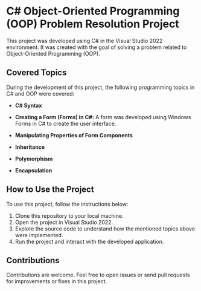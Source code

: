 # C# Object-Oriented Programming (OOP) Problem Resolution Project

This project was developed using C# in the Visual Studio 2022 environment. It was created with the goal of solving a problem related to Object-Oriented Programming (OOP).

## Covered Topics

During the development of this project, the following programming topics in C# and OOP were covered:

- **C# Syntax**

- **Creating a Form (Forms) in C#:** A form was developed using Windows Forms in C# to create the user interface.

- **Manipulating Properties of Form Components**

- **Inheritance** 

- **Polymorphism**

- **Encapsulation**

## How to Use the Project

To use this project, follow the instructions below:

1. Clone this repository to your local machine.
2. Open the project in Visual Studio 2022.
3. Explore the source code to understand how the mentioned topics above were implemented.
4. Run the project and interact with the developed application.

## Contributions

Contributions are welcome. Feel free to open issues or send pull requests for improvements or fixes in this project.

